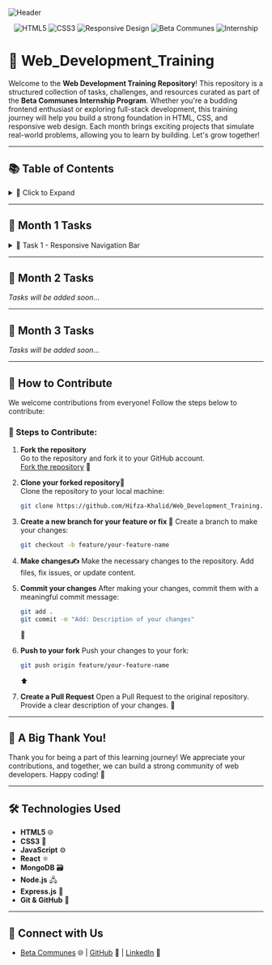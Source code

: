 <!-- Header Image -->
![Header](https://live.staticflickr.com/65535/51350239267_54560763e6_b.jpg)

<!-- Badges -->
<p align="center">
  <img src="https://img.shields.io/badge/HTML5-E34F26?style=for-the-badge&logo=html5&logoColor=white" alt="HTML5"/>
  <img src="https://img.shields.io/badge/CSS3-1572B6?style=for-the-badge&logo=css3&logoColor=white" alt="CSS3"/>
  <img src="https://img.shields.io/badge/Responsive%20Design-00C7B7?style=for-the-badge&logo=responsive&logoColor=white" alt="Responsive Design"/>
  <img src="https://img.shields.io/badge/Beta%20Communes-7B68EE?style=for-the-badge&logo=github&logoColor=white" alt="Beta Communes"/>
  <img src="https://img.shields.io/badge/Internship-FF69B4?style=for-the-badge" alt="Internship"/>
</p>

# 📁 Web_Development_Training

Welcome to the **Web Development Training Repository**! This repository is a structured collection of tasks, challenges, and resources curated as part of the **Beta Communes Internship Program**. Whether you're a budding frontend enthusiast or exploring full-stack development, this training journey will help you build a strong foundation in HTML, CSS, and responsive web design. Each month brings exciting projects that simulate real-world problems, allowing you to learn by building. Let's grow together!

---

## 📚 Table of Contents
<details>
  <summary>📌 Click to Expand</summary>

- [Month 1 Tasks](#month-1-tasks)
  - [Task 1 - Responsive Navigation Bar](#task-1---responsive-navigation-bar)
- [Month 2 Tasks](#month-2-tasks)
- [Month 3 Tasks](#month-3-tasks)
- [How to Contribute](#how-to-contribute)
- [Thanks](#thanks)

</details>

---

## 📅 Month 1 Tasks

<details>
  <summary>📂 Task 1 - Responsive Navigation Bar</summary>

### 📄 Task Details  
**Task for Intern:**  
Create a responsive navigation bar using only HTML and CSS. It should include a toggle menu for smaller screens and display horizontal links for larger screens. Follow the layout shown in the reference image.

#### ✅ Requirements:
- Use **HTML and CSS only** (no JavaScript)
- Include the following links: `Home`, `About`, `Services`, `Contact`, `Feedback`
- Implement a **mobile-friendly sidebar toggle**
- Apply **clean styling** with hover effects

### 🔽 Input Image:
| Reference Layout |
|------------------|
| ![Input](https://github.com/Hifza-Khalid/Web_Development_Training/blob/main/Hifza-Khalid/Task1/assets/input_image.jpeg) |

### 🔼 Output Example (Large & Small Screen):

| Large Screen | Small Screen |
|--------------|--------------|
| ![Large Output](https://github.com/Hifza-Khalid/Web_Development_Training/blob/main/Hifza-Khalid/Task1/assets/large-output-image.JPG) | ![Small Output](https://github.com/Hifza-Khalid/Web_Development_Training/blob/main/Hifza-Khalid/Task1/assets/small_output_image.png) |

</details>

---

## 📅 Month 2 Tasks

_Tasks will be added soon..._

---

## 📅 Month 3 Tasks

_Tasks will be added soon..._

---
## 🤝 How to Contribute

We welcome contributions from everyone! Follow the steps below to contribute:

### 📝 Steps to Contribute:

1. **Fork the repository**  
   Go to the repository and fork it to your GitHub account.  
   [Fork the repository](https://github.com/Hifza-Khalid/Web_Development_Training/fork) 🍴

2. **Clone your forked repository📝**  
   Clone the repository to your local machine:
   ```bash
   git clone https://github.com/Hifza-Khalid/Web_Development_Training.git


3. **Create a new branch for your feature or fix  🌱**
   Create a branch to make your changes:

   ```bash
   git checkout -b feature/your-feature-name
   ```
 

4. **Make changes✍️**
   Make the necessary changes to the repository. Add files, fix issues, or update content. 

5. **Commit your changes**
   After making your changes, commit them with a meaningful commit message:

   ```bash
   git add .
   git commit -m "Add: Description of your changes"
   ```

   💬

6. **Push to your fork**
   Push your changes to your fork:

   ```bash
   git push origin feature/your-feature-name
   ```

   ⬆️

7. **Create a Pull Request**
   Open a Pull Request to the original repository. Provide a clear description of your changes.
   🚀

---

## 🌟 A Big Thank You!

Thank you for being a part of this learning journey! We appreciate your contributions, and together, we can build a strong community of web developers. Happy coding! 🚀

---

## 🛠️ Technologies Used

* **HTML5** 🌐
* **CSS3** 🎨
* **JavaScript** ⚙️
* **React** ⚛️
* **MongoDB** 🗃️
* **Node.js** 🖧
* **Express.js** 🚀
* **Git & GitHub** 🐙

---

## 👥 Connect with Us

* [Beta Communes](https://www.betacommunes.com/) 🌐 | [GitHub](https://github.com/Hifza-Khalid) 🐙 | [LinkedIn](https://www.linkedin.com/in/hifza-khalid/) 💼
